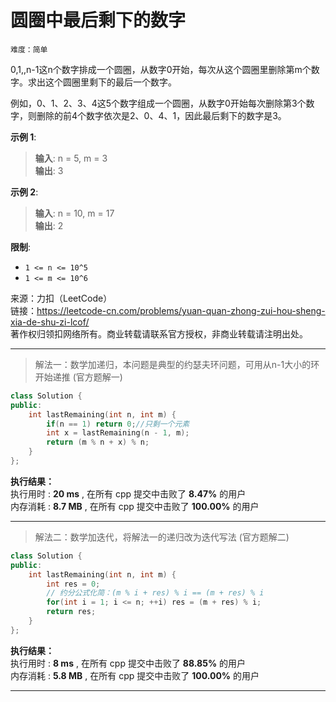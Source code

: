 # 圆圈中最后剩下的数字 #  
`难度：简单` 

0,1,,n-1这n个数字排成一个圆圈，从数字0开始，每次从这个圆圈里删除第m个数字。求出这个圆圈里剩下的最后一个数字。  

例如，0、1、2、3、4这5个数字组成一个圆圈，从数字0开始每次删除第3个数字，则删除的前4个数字依次是2、0、4、1，因此最后剩下的数字是3。  

**示例 1**:  
>**输入**: n = 5, m = 3  
>**输出**: 3    

**示例 2**:  
>**输入**: n = 10, m = 17  
>**输出**: 2    

**限制**:  
- `1 <= n <= 10^5`
- `1 <= m <= 10^6`

来源：力扣（LeetCode）  
链接：https://leetcode-cn.com/problems/yuan-quan-zhong-zui-hou-sheng-xia-de-shu-zi-lcof/  
著作权归领扣网络所有。商业转载请联系官方授权，非商业转载请注明出处。  

---  
>解法一：数学加递归，本问题是典型的约瑟夫环问题，可用从n-1大小的环开始递推 (官方题解一)  

```C++  
class Solution {
public:
    int lastRemaining(int n, int m) {
        if(n == 1) return 0;//只剩一个元素
        int x = lastRemaining(n - 1, m);
        return (m % n + x) % n;
    }
};
```  

**执行结果：**  
执行用时 : **20 ms** , 在所有 cpp 提交中击败了 **8.47%** 的用户  
内存消耗 : **8.7 MB** , 在所有 cpp 提交中击败了 **100.00%** 的用户  

---  
>解法二：数学加迭代，将解法一的递归改为迭代写法 (官方题解二)  

```C++  
class Solution {
public:
    int lastRemaining(int n, int m) {
        int res = 0;
        // 约分公式化简：(m % i + res) % i == (m + res) % i
        for(int i = 1; i <= n; ++i) res = (m + res) % i;
        return res;
    }
};
```  

**执行结果：**  
执行用时 : **8 ms** , 在所有 cpp 提交中击败了 **88.85%** 的用户  
内存消耗 : **5.8 MB** , 在所有 cpp 提交中击败了 **100.00%** 的用户  

---  
